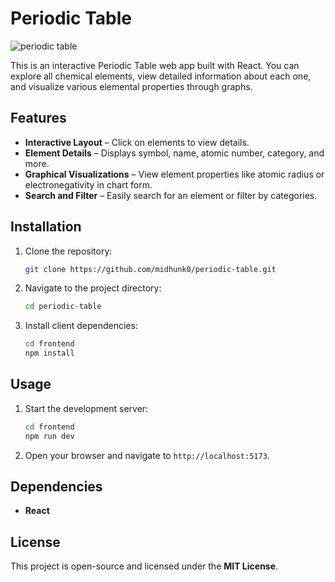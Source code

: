 # Periodic Table

![periodic table](https://github.com/user-attachments/assets/77b30b55-628d-4b04-b9ca-01a84c59f965)

This is an interactive Periodic Table web app built with React. You can explore all chemical elements, view detailed information about each one, and visualize various elemental properties through graphs.

## Features

- **Interactive Layout** – Click on elements to view details.
- **Element Details** – Displays symbol, name, atomic number, category, and more.
- **Graphical Visualizations** – View element properties like atomic radius or electronegativity in chart form.
- **Search and Filter** – Easily search for an element or filter by categories.

## Installation

1. Clone the repository:
    ```sh
    git clone https://github.com/midhunk0/periodic-table.git
    ```
2. Navigate to the project directory:
    ```sh
    cd periodic-table
    ```
3. Install client dependencies:
    ```sh
    cd frontend
    npm install
    ```

## Usage

1. Start the development server:
    ```sh
    cd frontend
    npm run dev
    ```
3. Open your browser and navigate to `http://localhost:5173`.

## Dependencies

- **React**

## License

This project is open-source and licensed under the **MIT License**.
